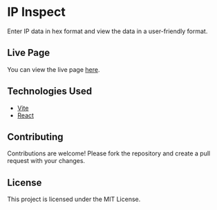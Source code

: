 # IP Inspect

Enter IP data in hex format and view the data in a user-friendly format.

## Live Page

You can view the live page [here](https://klxcoder.github.io/vitejs-ip-inspect/).


## Technologies Used

- [Vite](https://vitejs.dev/)
- [React](https://reactjs.org/)

## Contributing

Contributions are welcome! Please fork the repository and create a pull request with your changes.

## License

This project is licensed under the MIT License.